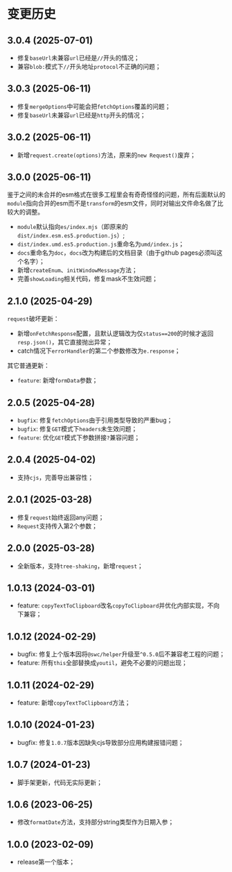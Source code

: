# 变更历史

## 3.0.4 (2025-07-01)

* 修复`baseUrl`未兼容`url`已经是`//`开头的情况；
* 兼容`blob:`模式下`//`开头地址`protocol`不正确的问题；

## 3.0.3 (2025-06-11)

* 修复`mergeOptions`中可能会把`fetchOptions`覆盖的问题；
* 修复`baseUrl`未兼容`url`已经是`http`开头的情况；

## 3.0.2 (2025-06-11)

* 新增`request.create(options)`方法，原来的`new Request()`废弃；

## 3.0.0 (2025-06-11)

鉴于之间的未合并的esm格式在很多工程里会有奇奇怪怪的问题，所有后面默认的`module`指向合并的esm而不是`transform`的esm文件，同时对输出文件命名做了比较大的调整。

* `module`默认指向`es/index.mjs`（即原来的`dist/index.esm.es5.production.js`）;
* `dist/index.umd.es5.production.js`重命名为`umd/index.js`；
* `docs`重命名为`doc`，`docs`改为构建后的文档目录（由于github pages必须叫这个名字）；
* 新增`createEnum`、`initWindowMessage`方法；
* 完善`showLoading`相关代码，修复mask不生效问题； 

## 2.1.0 (2025-04-29)

`request`破坏更新：

* 新增`onFetchResponse`配置，且默认逻辑改为仅`status==200`的时候才返回`resp.json()`，其它直接抛出异常；
* catch情况下`errorHandler`的第二个参数修改为`e.response`；

其它普通更新：

* `feature`: 新增`formData`参数；


## 2.0.5 (2025-04-28)

* `bugfix`: 修复`fetchOptions`由于引用类型导致的严重bug；
* `bugfix`: 修复`GET`模式下`headers`未生效问题；
* `feature`: 优化`GET`模式下参数拼接`?`兼容问题；

## 2.0.4 (2025-04-02)

* 支持`cjs`，完善导出兼容性；

## 2.0.1 (2025-03-28)

* 修复`request`始终返回any问题；
* `Request`支持传入第2个参数；

## 2.0.0 (2025-03-28)

* 全新版本，支持`tree-shaking`，新增`request`；

## 1.0.13 (2024-03-01)

* feature: `copyTextToClipboard`改名`copyToClipboard`并优化内部实现，不向下兼容；

## 1.0.12 (2024-02-29)

* bugfix: 修复上个版本因将`@swc/helper`升级至`^0.5.0`后不兼容老工程的问题；
* feature: 所有`this`全部替换成`youtil`，避免不必要的问题出现；

## 1.0.11 (2024-02-29)

* feature: 新增`copyTextToClipboard`方法；

## 1.0.10 (2024-01-23)

* bugfix: 修复`1.0.7`版本因缺失cjs导致部分应用构建报错问题；

## 1.0.7 (2024-01-23)

* 脚手架更新，代码无实际更新；

## 1.0.6 (2023-06-25)

* 修改`formatDate`方法，支持部分string类型作为日期入参；

## 1.0.0 (2023-02-09)

* release第一个版本；
